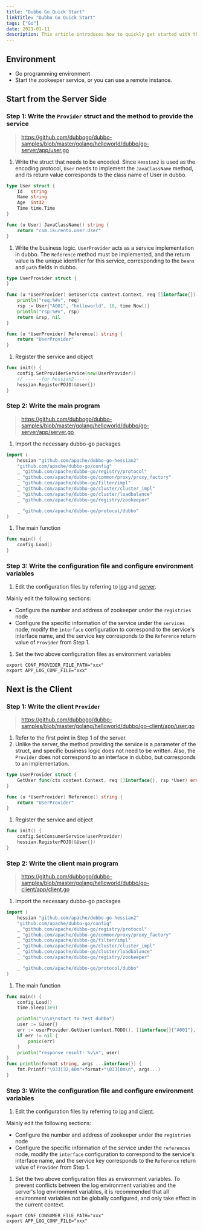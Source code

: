 ```yaml
---
title: "Dubbo Go Quick Start"
linkTitle: "Dubbo Go Quick Start"
tags: ["Go"]
date: 2021-01-11
description: This article introduces how to quickly get started with the Dubbo Go framework through a `helloworld` example.
---
```


## Environment

- Go programming environment
- Start the zookeeper service, or you can use a remote instance.

## Start from the Server Side

### Step 1: Write the `Provider` struct and the method to provide the service

> https://github.com/dubbogo/dubbo-samples/blob/master/golang/helloworld/dubbo/go-server/app/user.go

1. Write the struct that needs to be encoded. Since `Hessian2` is used as the encoding protocol, `User` needs to implement the `JavaClassName` method, and its return value corresponds to the class name of User in dubbo.

```go
type User struct {
	Id   string
	Name string
	Age  int32
	Time time.Time
}

func (u User) JavaClassName() string {
	return "com.ikurento.user.User"
}
```

1. Write the business logic. `UserProvider` acts as a service implementation in dubbo. The `Reference` method must be implemented, and the return value is the unique identifier for this service, corresponding to the `beans` and `path` fields in dubbo.

```go
type UserProvider struct {
}

func (u *UserProvider) GetUser(ctx context.Context, req []interface{}) (*User, error) {
	println("req:%#v", req)
	rsp := User{"A001", "helloworld", 18, time.Now()}
	println("rsp:%#v", rsp)
	return &rsp, nil
}

func (u *UserProvider) Reference() string {
	return "UserProvider"
}
```

1. Register the service and object

```go
func init() {
	config.SetProviderService(new(UserProvider))
	// ------for hessian2------
	hessian.RegisterPOJO(&User{})
}
```

### Step 2: Write the main program

> https://github.com/dubbogo/dubbo-samples/blob/master/golang/helloworld/dubbo/go-server/app/server.go

1. Import the necessary dubbo-go packages

```go
import (
	hessian "github.com/apache/dubbo-go-hessian2"
	"github.com/apache/dubbo-go/config"
	_ "github.com/apache/dubbo-go/registry/protocol"
	_ "github.com/apache/dubbo-go/common/proxy/proxy_factory"
	_ "github.com/apache/dubbo-go/filter/impl"
	_ "github.com/apache/dubbo-go/cluster/cluster_impl"
	_ "github.com/apache/dubbo-go/cluster/loadbalance"
	_ "github.com/apache/dubbo-go/registry/zookeeper"

	_ "github.com/apache/dubbo-go/protocol/dubbo"
)
```

1. The main function

```go
func main() {
	config.Load()
}
```

### Step 3: Write the configuration file and configure environment variables

1. Edit the configuration files by referring to [log](https://github.com/dubbogo/dubbo-samples/blob/master/golang/helloworld/dubbo/go-server/profiles/release/log.yml) and [server](https://github.com/dubbogo/dubbo-samples/blob/master/golang/helloworld/dubbo/go-server/profiles/release/server.yml).

Mainly edit the following sections:

- Configure the number and address of zookeeper under the `registries` node
- Configure the specific information of the service under the `services` node, modify the `interface` configuration to correspond to the service's interface name, and the service key corresponds to the `Reference` return value of `Provider` from Step 1.

1. Set the two above configuration files as environment variables

```shell
export CONF_PROVIDER_FILE_PATH="xxx"
export APP_LOG_CONF_FILE="xxx"
```

## Next is the Client

### Step 1: Write the client `Provider`

> https://github.com/dubbogo/dubbo-samples/blob/master/golang/helloworld/dubbo/go-client/app/user.go

1. Refer to the first point in Step 1 of the server.
2. Unlike the server, the method providing the service is a parameter of the struct, and specific business logic does not need to be written. Also, the `Provider` does not correspond to an interface in dubbo, but corresponds to an implementation.

```go
type UserProvider struct {
	GetUser func(ctx context.Context, req []interface{}, rsp *User) error
}

func (u *UserProvider) Reference() string {
	return "UserProvider"
}
```

1. Register the service and object

```go
func init() {
	config.SetConsumerService(userProvider)
	hessian.RegisterPOJO(&User{})
}
```

### Step 2: Write the client main program

> https://github.com/dubbogo/dubbo-samples/blob/master/golang/helloworld/dubbo/go-client/app/client.go

1. Import the necessary dubbo-go packages

```go
import (
	hessian "github.com/apache/dubbo-go-hessian2"
	"github.com/apache/dubbo-go/config"
	_ "github.com/apache/dubbo-go/registry/protocol"
	_ "github.com/apache/dubbo-go/common/proxy/proxy_factory"
	_ "github.com/apache/dubbo-go/filter/impl"
	_ "github.com/apache/dubbo-go/cluster/cluster_impl"
	_ "github.com/apache/dubbo-go/cluster/loadbalance"
	_ "github.com/apache/dubbo-go/registry/zookeeper"

	_ "github.com/apache/dubbo-go/protocol/dubbo"
)
```

1. The main function

```go
func main() {
	config.Load()
	time.Sleep(3e9)

	println("\n\n\nstart to test dubbo")
	user := &User{}
	err := userProvider.GetUser(context.TODO(), []interface{}{"A001"}, user)
	if err != nil {
		panic(err)
	}
	println("response result: %v\n", user)
}
func println(format string, args ...interface{}) {
	fmt.Printf("\033[32;40m"+format+"\033[0m\n", args...)
}
```

### Step 3: Write the configuration file and configure environment variables

1. Edit the configuration files by referring to [log](https://github.com/dubbogo/dubbo-samples/blob/master/golang/helloworld/dubbo/go-client/profiles/release/log.yml) and [client](https://github.com/dubbogo/dubbo-samples/blob/master/golang/helloworld/dubbo/go-client/profiles/release/client.yml).

Mainly edit the following sections:

- Configure the number and address of zookeeper under the `registries` node
- Configure the specific information of the service under the `references` node, modify the `interface` configuration to correspond to the service's interface name, and the service key corresponds to the `Reference` return value of `Provider` from Step 1.

1. Set the two above configuration files as environment variables. To prevent conflicts between the log environment variables and the server's log environment variables, it is recommended that all environment variables not be globally configured, and only take effect in the current context.

```shell
export CONF_CONSUMER_FILE_PATH="xxx"
export APP_LOG_CONF_FILE="xxx"
```
